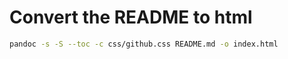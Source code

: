 # Convert the README to html

```bash
pandoc -s -S --toc -c css/github.css README.md -o index.html
```
